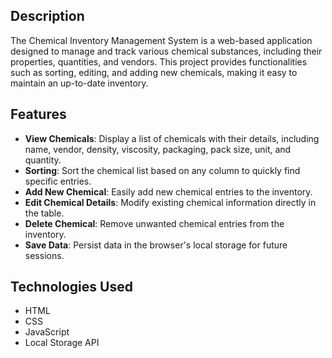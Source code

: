 ## Description
The Chemical Inventory Management System is a web-based application designed to manage and track various chemical substances, including their properties, quantities, and vendors. This project provides functionalities such as sorting, editing, and adding new chemicals, making it easy to maintain an up-to-date inventory.

## Features
- **View Chemicals**: Display a list of chemicals with their details, including name, vendor, density, viscosity, packaging, pack size, unit, and quantity.
- **Sorting**: Sort the chemical list based on any column to quickly find specific entries.
- **Add New Chemical**: Easily add new chemical entries to the inventory.
- **Edit Chemical Details**: Modify existing chemical information directly in the table.
- **Delete Chemical**: Remove unwanted chemical entries from the inventory.
- **Save Data**: Persist data in the browser's local storage for future sessions.

## Technologies Used
- HTML
- CSS
- JavaScript
- Local Storage API
